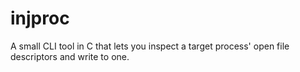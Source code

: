 # injproc

A small CLI tool in C that lets you inspect a target process' open file descriptors and write to one.